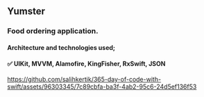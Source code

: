 ## Yumster
### Food ordering application.
#### Architecture and technologies used; 
#### ✅ UIKit, MVVM, Alamofire, KingFisher, RxSwift, JSON
https://github.com/salihkertik/365-day-of-code-with-swift/assets/96303345/7c89cbfa-ba3f-4ab2-95c6-24d5ef136f53
